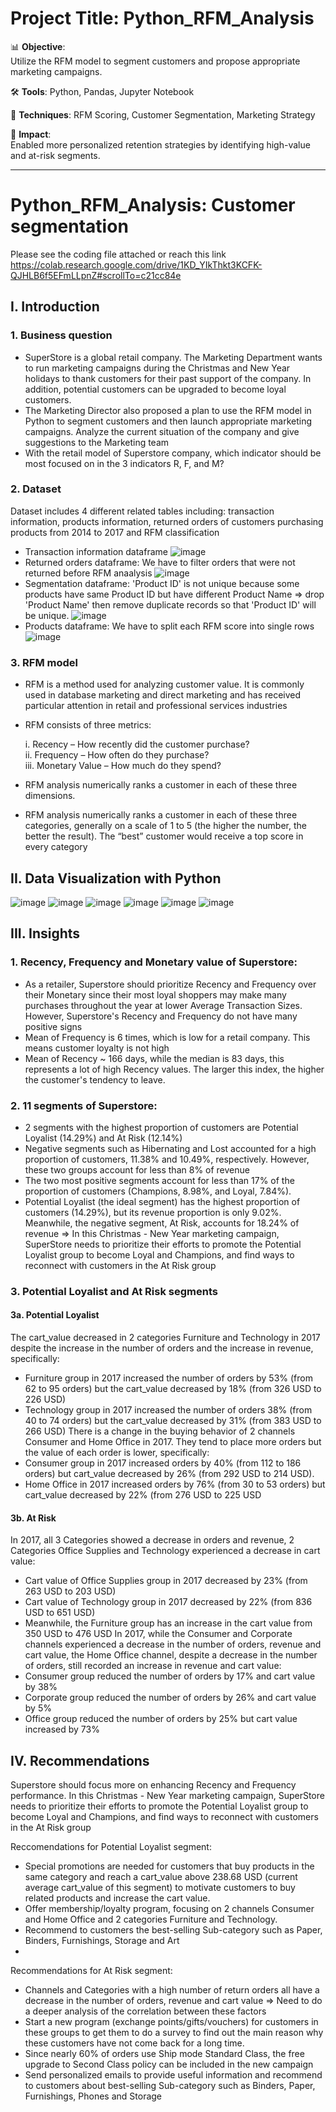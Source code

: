 # Project Title: Python_RFM_Analysis

📊 **Objective**:  
Utilize the RFM model to segment customers and propose appropriate marketing campaigns.

🛠 **Tools**: Python, Pandas, Jupyter Notebook

📁 **Techniques**: RFM Scoring, Customer Segmentation, Marketing Strategy

🚀 **Impact**:  
Enabled more personalized retention strategies by identifying high-value and at-risk segments.

---

# Python_RFM_Analysis: Customer segmentation

Please see the coding file attached or reach this link  
https://colab.research.google.com/drive/1KD_YIkThkt3KCFK-QJHLB6f5EFmLLpnZ#scrollTo=c21cc84e

## I. Introduction

### 1. Business question
- SuperStore is a global retail company. The Marketing Department wants to run marketing campaigns during the Christmas and New Year holidays to thank customers for their past support of the company. In addition, potential customers can be upgraded to become loyal customers.
- The Marketing Director also proposed a plan to use the RFM model in Python to segment customers and then launch appropriate marketing campaigns. Analyze the current situation of the company and give suggestions to the Marketing team
- With the retail model of Superstore company, which indicator should be most focused on in the 3 indicators R, F, and M?
  
### 2. Dataset
Dataset includes 4 different related tables including: transaction information, products information, returned orders of customers purchasing products from 2014 to 2017 and RFM classification
- Transaction information dataframe
![image](https://github.com/user-attachments/assets/b08cb2ab-5bbe-48b3-8e59-03f045bdd784)
- Returned orders dataframe: We have to filter orders that were not returned before RFM anaalysis
![image](https://github.com/user-attachments/assets/cd284df0-4912-4cbc-a105-774da8890be4)
- Segmentation dataframe: 'Product ID' is not unique because some products have same Product ID but have different Product Name => drop 'Product Name' then remove duplicate records so that 'Product ID' will be unique.
![image](https://github.com/user-attachments/assets/6485b000-2d4b-48e7-8f99-4abaeb65e588)
- Products dataframe: We have to split each RFM score into single rows
![image](https://github.com/user-attachments/assets/ab0e312b-971a-4c83-95e6-8a70d9abc664)

### 3. RFM model
- RFM is a method used for analyzing customer value. It is commonly used in database marketing and direct marketing and has received particular attention in retail and professional services industries
- RFM consists of three metrics:
   
   i. Recency – How recently did the customer purchase?  
   ii. Frequency – How often do they purchase?  
   iii. Monetary Value – How much do they spend?

- RFM analysis numerically ranks a customer in each of these three dimensions.
- RFM analysis numerically ranks a customer in each of these three categories, generally on a scale of 1 to 5 (the higher the number, the better the result). The “best” customer would receive a top score in every category

## II. Data Visualization with Python
![image](https://github.com/user-attachments/assets/ac34c375-a532-424e-9e25-9fd89048e2e9)
![image](https://github.com/user-attachments/assets/8dd331ef-4cce-4495-88b5-2d9f5117b0d2)
![image](https://github.com/user-attachments/assets/459ff232-3960-4ede-85c3-8a8e7fd3e7a1)
![image](https://github.com/user-attachments/assets/e60c86d8-96da-4fae-8b32-c117045bdff8)
![image](https://github.com/user-attachments/assets/f3987003-5f10-4bcb-b8b3-4d070057cf13)
![image](https://github.com/user-attachments/assets/5dba8f94-df4a-4103-a9b9-5235955b21b2)


## III. Insights

### 1. Recency, Frequency and Monetary value of Superstore:
- As a retailer, Superstore should prioritize Recency and Frequency over their Monetary since their most loyal shoppers may make many purchases throughout the year at lower Average Transaction Sizes. However, Superstore's Recency and Frequency do not have many positive signs
- Mean of Frequency is 6 times, which is low for a retail company. This means customer loyalty is not high
- Mean of Recency ~ 166 days, while the median is 83 days, this represents a lot of high Recency values. The larger this index, the higher the customer's tendency to leave.

### 2. 11 segments of Superstore:
- 2 segments with the highest proportion of customers are Potential Loyalist (14.29%) and At Risk (12.14%)
- Negative segments such as Hibernating and Lost accounted for a high proportion of customers, 11.38% and 10.49%, respectively. However, these two groups account for less than 8% of revenue
- The two most positive segments account for less than 17% of the proportion of customers (Champions, 8.98%, and Loyal, 7.84%).
- Potential Loyalist (the ideal segment) has the highest proportion of customers (14.29%), but its revenue proportion is only 9.02%. Meanwhile, the negative segment, At Risk, accounts for 18.24% of revenue => In this Christmas - New Year marketing campaign, SuperStore needs to prioritize their efforts to promote the Potential Loyalist group to become Loyal and Champions, and find ways to reconnect with customers in the At Risk group

### 3. Potential Loyalist and At Risk segments

#### 3a. Potential Loyalist
The cart_value decreased in 2 categories Furniture and Technology in 2017 despite the increase in the number of orders and the increase in revenue, specifically:

- Furniture group in 2017 increased the number of orders by 53% (from 62 to 95 orders) but the cart_value decreased by 18% (from 326 USD to 226 USD)
- Technology group in 2017 increased the number of orders 38% (from 40 to 74 orders) but the cart_value decreased by 31% (from 383 USD to 266 USD) There is a change in the buying behavior of 2 channels Consumer and Home Office in 2017. They tend to place more orders but the value of each order is lower, specifically:
- Consumer group in 2017 increased orders by 40% (from 112 to 186 orders) but cart_value decreased by 26% (from 292 USD to 214 USD).
- Home Office in 2017 increased orders by 76% (from 30 to 53 orders) but cart_value decreased by 22% (from 276 USD to 225 USD

#### 3b. At Risk
In 2017, all 3 Categories showed a decrease in orders and revenue, 2 Categories Office Supplies and Technology experienced a decrease in cart value:

- Cart value of Office Supplies group in 2017 decreased by 23% (from 263 USD to 203 USD)
- Cart value of Technology group in 2017 decreased by 22% (from 836 USD to 651 USD)
- Meanwhile, the Furniture group has an increase in the cart value from 350 USD to 476 USD In 2017, while the Consumer and Corporate channels experienced a decrease in the number of orders, revenue and cart value, the Home Office channel, despite a decrease in the number of orders, still recorded an increase in revenue and cart value:
- Consumer group reduced the number of orders by 17% and cart value by 38%
- Corporate group reduced the number of orders by 26% and cart value by 5%
- Office group reduced the number of orders by 25% but cart value increased by 73%

## IV. Recommendations
Superstore should focus more on enhancing Recency and Frequency performance. In this Christmas - New Year marketing campaign, SuperStore needs to prioritize their efforts to promote the Potential Loyalist group to become Loyal and Champions, and find ways to reconnect with customers in the At Risk group

Reccomendations for Potential Loyalist segment:

- Special promotions are needed for customers that buy products in the same category and reach a cart_value above 238.68 USD (current average cart_value of this segment) to motivate customers to buy related products and increase the cart value.
- Offer membership/loyalty program, focusing on 2 channels Consumer and Home Office and 2 categories Furniture and Technology.
- Recommend to customers the best-selling Sub-category such as Paper, Binders, Furnishings, Storage and Art
- 
Recommendations for At Risk segment:

- Channels and Categories with a high number of return orders all have a decrease in the number of orders, revenue and cart value => Need to do a deeper analysis of the correlation between these factors
- Start a new program (exchange points/gifts/vouchers) for customers in these groups to get them to do a survey to find out the main reason why these customers have not come back for a long time.
- Since nearly 60% of orders use Ship mode Standard Class, the free upgrade to Second Class policy can be included in the new campaign
- Send personalized emails to provide useful information and recommend to customers about best-selling Sub-category such as Binders, Paper, Furnishings, Phones and Storage
